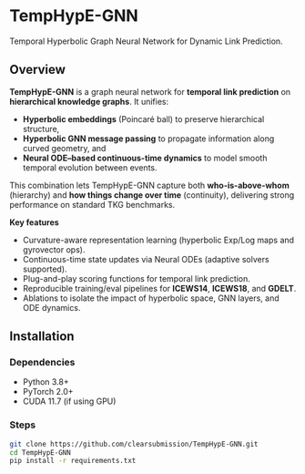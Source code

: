 # TempHypE-GNN

Temporal Hyperbolic Graph Neural Network for Dynamic Link Prediction.  

## Overview

**TempHypE-GNN** is a graph neural network for **temporal link prediction** on **hierarchical knowledge graphs**. It unifies:
- **Hyperbolic embeddings** (Poincaré ball) to preserve hierarchical structure,
- **Hyperbolic GNN message passing** to propagate information along curved geometry, and
- **Neural ODE–based continuous-time dynamics** to model smooth temporal evolution between events.

This combination lets TempHypE-GNN capture both **who-is-above-whom** (hierarchy) and **how things change over time** (continuity), delivering strong performance on standard TKG benchmarks.

**Key features**
- Curvature-aware representation learning (hyperbolic Exp/Log maps and gyrovector ops).
- Continuous-time state updates via Neural ODEs (adaptive solvers supported).
- Plug-and-play scoring functions for temporal link prediction.
- Reproducible training/eval pipelines for **ICEWS14**, **ICEWS18**, and **GDELT**.
- Ablations to isolate the impact of hyperbolic space, GNN layers, and ODE dynamics.

## Installation
### Dependencies
- Python 3.8+
- PyTorch 2.0+
- CUDA 11.7 (if using GPU)

### Steps
```bash
git clone https://github.com/clearsubmission/TempHypE-GNN.git
cd TempHypE-GNN
pip install -r requirements.txt
